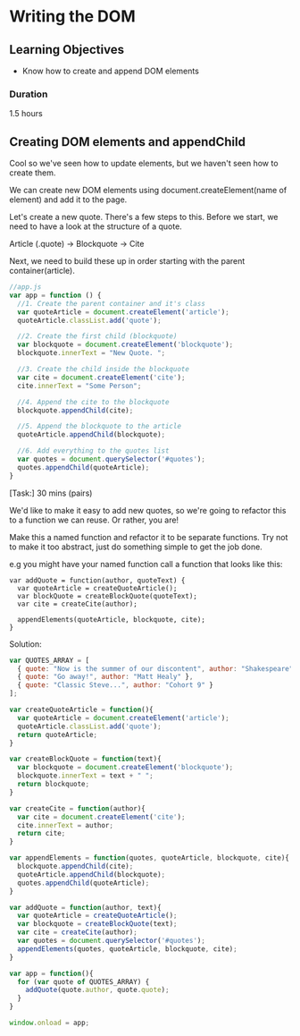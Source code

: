 # Writing the DOM

## Learning Objectives
- Know how to create and append DOM elements

### Duration
1.5 hours

## Creating DOM elements and appendChild

Cool so we've seen how to update elements, but we haven't seen how to create them.

We can create new DOM elements using document.createElement(name of element) and add it to the page.

Let's create a new quote. There's a few steps to this. Before we start, we need to have a look at the structure of a quote.

Article (.quote) -> Blockquote -> Cite

Next, we need to build these up in order starting with the parent container(article).

```js
//app.js
var app = function () {
  //1. Create the parent container and it's class
  var quoteArticle = document.createElement('article');
  quoteArticle.classList.add('quote');

  //2. Create the first child (blockquote)
  var blockquote = document.createElement('blockquote');
  blockquote.innerText = "New Quote. ";

  //3. Create the child inside the blockquote
  var cite = document.createElement('cite');
  cite.innerText = "Some Person";

  //4. Append the cite to the blockquote
  blockquote.appendChild(cite);

  //5. Append the blockquote to the article
  quoteArticle.appendChild(blockquote);

  //6. Add everything to the quotes list
  var quotes = document.querySelector('#quotes');
  quotes.appendChild(quoteArticle);
}
```

[Task:] 30 mins (pairs)

We'd like to make it easy to add new quotes, so we're going to refactor this to a function we can reuse. Or rather, you are!

Make this a named function and refactor it to be separate functions. Try not to make it too abstract, just do something simple to get the job done.

e.g you might have your named function call a function that looks like this:

```
var addQuote = function(author, quoteText) {
  var quoteArticle = createQuoteArticle();
  var blockQuote = createBlockQuote(quoteText);
  var cite = createCite(author);

  appendElements(quoteArticle, blockquote, cite);
}
```

Solution:

```js
var QUOTES_ARRAY = [
  { quote: "Now is the summer of our discontent", author: "Shakespeare" },
  { quote: "Go away!", author: "Matt Healy" },
  { quote: "Classic Steve...", author: "Cohort 9" }
];

var createQuoteArticle = function(){
  var quoteArticle = document.createElement('article');
  quoteArticle.classList.add('quote');
  return quoteArticle;
}

var createBlockQuote = function(text){
  var blockquote = document.createElement('blockquote');
  blockquote.innerText = text + " ";
  return blockquote;
}

var createCite = function(author){
  var cite = document.createElement('cite');
  cite.innerText = author;
  return cite;
}

var appendElements = function(quotes, quoteArticle, blockquote, cite){
  blockquote.appendChild(cite);
  quoteArticle.appendChild(blockquote);
  quotes.appendChild(quoteArticle);
}

var addQuote = function(author, text){
  var quoteArticle = createQuoteArticle();
  var blockquote = createBlockQuote(text);
  var cite = createCite(author);
  var quotes = document.querySelector('#quotes');
  appendElements(quotes, quoteArticle, blockquote, cite);
}

var app = function(){
  for (var quote of QUOTES_ARRAY) {
    addQuote(quote.author, quote.quote);
  }
}

window.onload = app;
```


